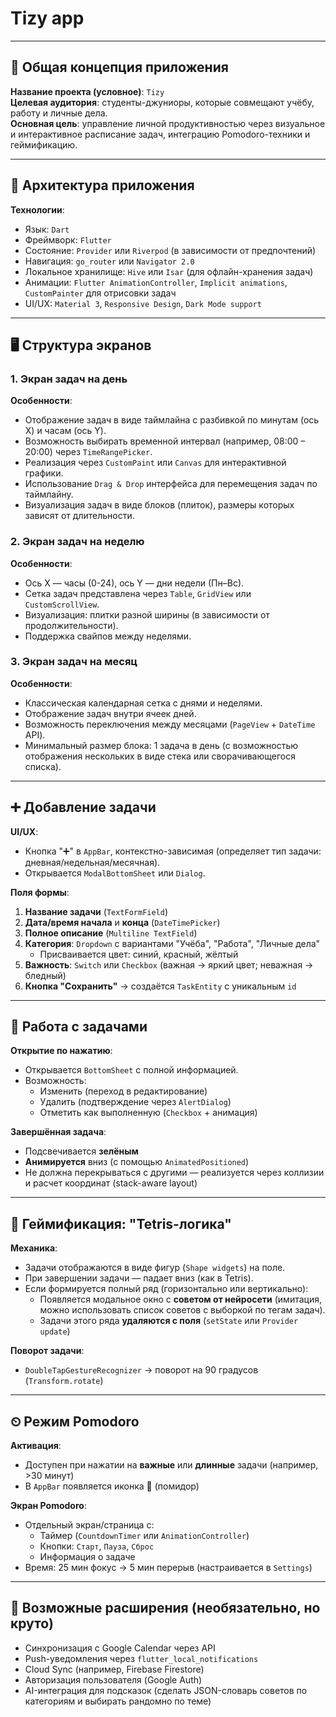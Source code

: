 # Tizy app

---

## 📱 Общая концепция приложения

**Название проекта (условное)**: `Tizy`  
**Целевая аудитория**: студенты-джуниоры, которые совмещают учёбу, работу и личные дела.  
**Основная цель**: управление личной продуктивностью через визуальное и интерактивное расписание задач, интеграцию Pomodoro-техники и геймификацию.

---

## 🧩 Архитектура приложения

**Технологии**:
- Язык: `Dart`
- Фреймворк: `Flutter`
- Состояние: `Provider` или `Riverpod` (в зависимости от предпочтений)
- Навигация: `go_router` или `Navigator 2.0`
- Локальное хранилище: `Hive` или `Isar` (для офлайн-хранения задач)
- Анимации: `Flutter AnimationController`, `Implicit animations`, `CustomPainter` для отрисовки задач
- UI/UX: `Material 3`, `Responsive Design`, `Dark Mode support`

---

## 🖥 Структура экранов

### 1. **Экран задач на день**

**Особенности**:
- Отображение задач в виде таймлайна с разбивкой по минутам (ось X) и часам (ось Y).
- Возможность выбирать временной интервал (например, 08:00 – 20:00) через `TimeRangePicker`.
- Реализация через `CustomPaint` или `Canvas` для интерактивной графики.
- Использование `Drag & Drop` интерфейса для перемещения задач по таймлайну.
- Визуализация задач в виде блоков (плиток), размеры которых зависят от длительности.

### 2. **Экран задач на неделю**

**Особенности**:
- Ось X — часы (0-24), ось Y — дни недели (Пн–Вс).
- Сетка задач представлена через `Table`, `GridView` или `CustomScrollView`.
- Визуализация: плитки разной ширины (в зависимости от продолжительности).
- Поддержка свайпов между неделями.

### 3. **Экран задач на месяц**

**Особенности**:
- Классическая календарная сетка с днями и неделями.
- Отображение задач внутри ячеек дней.
- Возможность переключения между месяцами (`PageView` + `DateTime` API).
- Минимальный размер блока: 1 задача в день (с возможностью отображения нескольких в виде стека или сворачивающегося списка).

---

## ➕ Добавление задачи

**UI/UX**:
- Кнопка "➕" в `AppBar`, контекстно-зависимая (определяет тип задачи: дневная/недельная/месячная).
- Открывается `ModalBottomSheet` или `Dialog`.

**Поля формы**:
1. **Название задачи** (`TextFormField`)
2. **Дата/время начала** и **конца** (`DateTimePicker`)
3. **Полное описание** (`Multiline TextField`)
4. **Категория**: `Dropdown` с вариантами "Учёба", "Работа", "Личные дела"
    - Присваивается цвет: синий, красный, жёлтый
5. **Важность**: `Switch` или `Checkbox` (важная → яркий цвет; неважная → бледный)
6. **Кнопка "Сохранить"** → создаётся `TaskEntity` с уникальным `id`

---

## 📂 Работа с задачами

**Открытие по нажатию**:
- Открывается `BottomSheet` с полной информацией.
- Возможность:
    - Изменить (переход в редактирование)
    - Удалить (подтверждение через `AlertDialog`)
    - Отметить как выполненную (`Checkbox` + анимация)

**Завершённая задача**:
- Подсвечивается **зелёным**
- **Анимируется** вниз (с помощью `AnimatedPositioned`)
- Не должна перекрываться с другими — реализуется через коллизии и расчет координат (stack-aware layout)

---

## 🔁 Геймификация: "Tetris-логика"

**Механика**:
- Задачи отображаются в виде фигур (`Shape widgets`) на поле.
- При завершении задачи — падает вниз (как в Tetris).
- Если формируется полный ряд (горизонтально или вертикально):
    - Появляется модальное окно с **советом от нейросети** (имитация, можно использовать список советов с выборкой по тегам задач).
    - Задачи этого ряда **удаляются с поля** (`setState` или `Provider update`)

**Поворот задачи**:
- `DoubleTapGestureRecognizer` → поворот на 90 градусов (`Transform.rotate`)

---

## ⏲ Режим Pomodoro

**Активация**:
- Доступен при нажатии на **важные** или **длинные** задачи (например, >30 минут)
- В `AppBar` появляется иконка 🍅 (помидор)

**Экран Pomodoro**:
- Отдельный экран/страница с:
    - Таймер (`CountdownTimer` или `AnimationController`)
    - Кнопки: `Старт`, `Пауза`, `Сброс`
    - Информация о задаче
- Время: 25 мин фокус → 5 мин перерыв (настраивается в `Settings`)

---

## 🔧 Возможные расширения (необязательно, но круто)

- Синхронизация с Google Calendar через API
- Push-уведомления через `flutter_local_notifications`
- Cloud Sync (например, Firebase Firestore)
- Авторизация пользователя (Google Auth)
- AI-интеграция для подсказок (сделать JSON-словарь советов по категориям и выбирать рандомно по теме)

